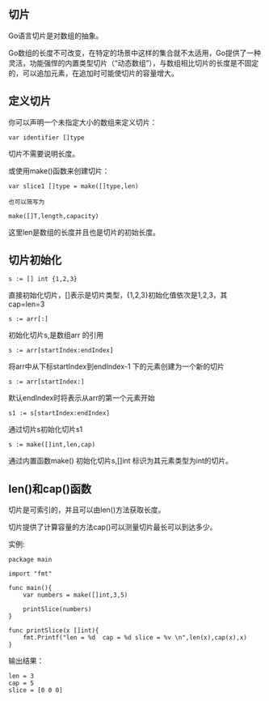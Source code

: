 ## 切片 ##

Go语言切片是对数组的抽象。

Go数组的长度不可改变，在特定的场景中这样的集合就不太适用，Go提供了一种灵活，功能强悍的内置类型切片（“动态数组”），与数组相比切片的长度是不固定的，可以追加元素，在追加时可能使切片的容量增大。

## 定义切片 ##

你可以声明一个未指定大小的数组来定义切片：

    var identifier []type

切片不需要说明长度。

或使用make()函数来创建切片：

	var slice1 []type = make([]type,len)

	也可以简写为

	make([]T,length,capacity)

这里len是数组的长度并且也是切片的初始长度。

## 切片初始化 ##

    s := [] int {1,2,3}

直接初始化切片，[]表示是切片类型，{1,2,3}初始化值依次是1,2,3，其cap=len=3

    s := arr[:]

初始化切片s,是数组arr 的引用

	s := arr[startIndex:endIndex]

将arr中从下标startIndex到endIndex-1 下的元素创建为一个新的切片

    s := arr[startIndex:]

默认endIndex时将表示从arr的第一个元素开始

    s1 := s[startIndex:endIndex]

通过切片s初始化切片s1

    s := make([]int,len,cap)

通过内置函数make() 初始化切片s,[]int 标识为其元素类型为int的切片。

## len()和cap()函数 ##

切片是可索引的，并且可以由len()方法获取长度。

切片提供了计算容量的方法cap()可以测量切片最长可以到达多少。

实例:

    package main

	import "fmt"

	func main(){
		var numbers = make([]int,3,5)
		
		printSlice(numbers)
	}

	func printSlice(x []int){
		fmt.Printf("len = %d  cap = %d slice = %v \n",len(x),cap(x),x)
	}

输出结果：

    len = 3 
	cap = 5
	slice = [0 0 0]


